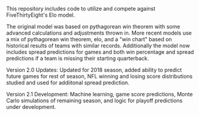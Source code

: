 This repository includes code to utilize and compete against FiveThirtyEight's Elo model.

The original model was based on pythagorean win theorem with some advanced calculations and adjustments thrown in. More recent models use a mix of pythagorean win theorem, elo, and a "win chart" based on historical results of teams with similar records. Additionally the model now includes spread predictions for games and both win percentage and spread predictions if a team is missing their starting quarterback.

Version 2.0 Updates: Updated for 2018 season, added ability to predict future games for rest of season, NFL winning and losing score distributions studied and used for addiitonal spread prediction.

Version 2.1 Development: Machine learning, game score predictions, Monte Carlo simulations of remaining season, and logic for playoff predictions under development.
